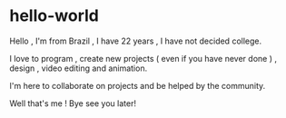 # hello-world

Hello , I'm from Brazil , I have 22 years , I have not decided college.

I love to program , create new projects ( even if you have never done ) , design , video editing and animation.

I'm here to collaborate on projects and be helped by the community.

Well that's me ! Bye see you later!
